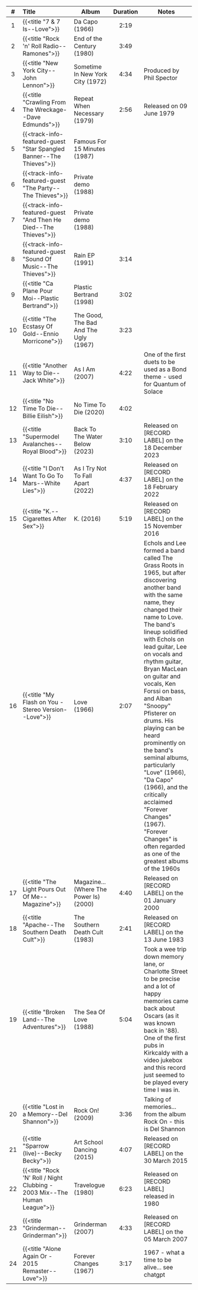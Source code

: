 | #  | Title                                                                     | Album                                   | Duration | Notes                                                                                                                                                                                                                                                                                                                                                                                                                                                                                                                                                                                                |
|:--:|:--------------------------------------------------------------------------|-----------------------------------------|:--------:|------------------------------------------------------------------------------------------------------------------------------------------------------------------------------------------------------------------------------------------------------------------------------------------------------------------------------------------------------------------------------------------------------------------------------------------------------------------------------------------------------------------------------------------------------------------------------------------------------|
| 1  | {{<title "7 & 7 Is--Love">}}                                              | Da Capo (1966)                          |   2:19   |                                                                                                                                                                                                                                                                                                                                                                                                                                                                                                                                                                                                      |
| 2  | {{<title "Rock 'n' Roll Radio--Ramones">}}                                | End of the Century (1980)               |   3:49   |                                                                                                                                                                                                                                                                                                                                                                                                                                                                                                                                                                                                      |
| 3  | {{<title "New York City--John Lennon">}}                                  | Sometime In New York City (1972)        |   4:34   | Produced by Phil Spector                                                                                                                                                                                                                                                                                                                                                                                                                                                                                                                                                                             |
| 4  | {{<title "Crawling From The Wreckage--Dave Edmunds">}}                    | Repeat When Necessary (1979)            |   2:56   | Released on 09 June 1979                                                                                                                                                                                                                                                                                                                                                                                                                                                                                                                                                                             |
| 5  | {{<track-info-featured-guest "Star Spangled Banner--The Thieves">}}       | Famous For 15 Minutes (1987)            |          |                                                                                                                                                                                                                                                                                                                                                                                                                                                                                                                                                                                                      |
| 6  | {{<track-info-featured-guest "The Party--The Thieves">}}                  | Private demo (1988)                     |          |                                                                                                                                                                                                                                                                                                                                                                                                                                                                                                                                                                                                      |
| 7  | {{<track-info-featured-guest "And Then He Died--The Thieves">}}           | Private demo (1988)                     |          |                                                                                                                                                                                                                                                                                                                                                                                                                                                                                                                                                                                                      |
| 8  | {{<track-info-featured-guest "Sound Of Music--The Thieves">}}             | Rain EP (1991)                          |   3:14   |                                                                                                                                                                                                                                                                                                                                                                                                                                                                                                                                                                                                      |
| 9  | {{<title "Ca Plane Pour Moi--Plastic Bertrand">}}                         | Plastic Bertrand (1998)                 |   3:02   |                                                                                                                                                                                                                                                                                                                                                                                                                                                                                                                                                                                                      |
| 10 | {{<title "The Ecstasy Of Gold--Ennio Morricone">}}                        | The Good, The Bad And The Ugly (1967)   |   3:23   |                                                                                                                                                                                                                                                                                                                                                                                                                                                                                                                                                                                                      |
| 11 | {{<title "Another Way to Die--Jack White">}}                              | As I Am (2007)                          |   4:22   | One of the first duets to be used as a Bond theme - used for Quantum of Solace                                                                                                                                                                                                                                                                                                                                                                                                                                                                                                                       |
| 12 | {{<title "No Time To Die--Billie Eilish">}}                               | No Time To Die (2020)                   |   4:02   |                                                                                                                                                                                                                                                                                                                                                                                                                                                                                                                                                                                                      |
| 13 | {{<title "Supermodel Avalanches--Royal Blood">}}                          | Back To The Water Below  (2023)         |   3:10   | Released on [RECORD LABEL] on the 18 December 2023                                                                                                                                                                                                                                                                                                                                                                                                                                                                                                                                                   |
| 14 | {{<title "I Don't Want To Go To Mars--White Lies">}}                      | As I Try Not To Fall Apart (2022)       |   4:37   | Released on [RECORD LABEL] on the 18 February 2022                                                                                                                                                                                                                                                                                                                                                                                                                                                                                                                                                   |
| 15 | {{<title "K.--Cigarettes After Sex">}}                                    | K. (2016)                               |   5:19   | Released on [RECORD LABEL] on the 15 November 2016                                                                                                                                                                                                                                                                                                                                                                                                                                                                                                                                                   |
| 16 | {{<title "My Flash on You - Stereo Version--Love">}}                      | Love (1966)                             |   2:07   | Echols and Lee formed a band called The Grass Roots in 1965, but after discovering another band with the same name, they changed their name to Love. The band's lineup solidified with Echols on lead guitar, Lee on vocals and rhythm guitar, Bryan MacLean on guitar and vocals, Ken Forssi on bass, and Alban "Snoopy" Pfisterer on drums. His playing can be heard prominently on the band's seminal albums, particularly "Love" (1966), "Da Capo" (1966), and the critically acclaimed "Forever Changes" (1967). "Forever Changes" is often regarded as one of the greatest albums of the 1960s |
| 17 | {{<title "The Light Pours Out Of Me--Magazine">}}                         | Magazine... (Where The Power Is) (2000) |   4:40   | Released on [RECORD LABEL] on the 01 January 2000                                                                                                                                                                                                                                                                                                                                                                                                                                                                                                                                                    |
| 18 | {{<title "Apache--The Southern Death Cult">}}                             | The Southern Death Cult (1983)          |   2:41   | Released on [RECORD LABEL] on the 13 June 1983                                                                                                                                                                                                                                                                                                                                                                                                                                                                                                                                                       |
| 19 | {{<title "Broken Land--The Adventures">}}                                 | The Sea Of Love (1988)                  |   5:04   | Took a wee trip down memory lane, or Charlotte Street to be precise and a lot of happy memories came back about Oscars (as it was known back in '88). One of the first pubs in Kirkcaldy with a video jukebox and this record just seemed to be played every time I was in.                                                                                                                                                                                                                                                                                                                          |
| 20 | {{<title "Lost in a Memory--Del Shannon">}}                               | Rock On! (2009)                         |   3:36   | Talking of memories... from the album Rock On - this is Del Shannon                                                                                                                                                                                                                                                                                                                                                                                                                                                                                                                                  |
| 21 | {{<title "Sparrow (live)--Becky Becky">}}                                 | Art School Dancing (2015)               |   4:07   | Released on [RECORD LABEL] on the 30 March 2015                                                                                                                                                                                                                                                                                                                                                                                                                                                                                                                                                      |
| 22 | {{<title "Rock 'N' Roll / Night Clubbing - 2003 Mix--The Human League">}} | Travelogue (1980)                       |   6:23   | Released on [RECORD LABEL] released in 1980                                                                                                                                                                                                                                                                                                                                                                                                                                                                                                                                                          |
| 23 | {{<title "Grinderman--Grinderman">}}                                      | Grinderman (2007)                       |   4:33   | Released on [RECORD LABEL] on the 05 March 2007                                                                                                                                                                                                                                                                                                                                                                                                                                                                                                                                                      |
| 24 | {{<title "Alone Again Or - 2015 Remaster--Love">}}                        | Forever Changes (1967)                  |   3:17   | 1967 - what a time to be alive... see chatgpt                                                                                                                                                                                                                                                                                                                                                                                                                                                                                                                                                        |

